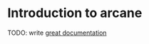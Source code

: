 # Introduction to arcane

TODO: write [great documentation](http://jacobian.org/writing/great-documentation/what-to-write/)
